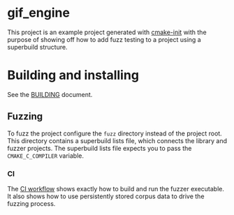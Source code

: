 # gif_engine

This project is an example project generated with [cmake-init][1] with the
purpose of showing off how to add fuzz testing to a project using a superbuild
structure.

# Building and installing

See the [BUILDING](BUILDING.md) document.

## Fuzzing

To fuzz the project configure the `fuzz` directory instead of the project root.
This directory contains a superbuild lists file, which connects the library and
fuzzer projects. The superbuild lists file expects you to pass the
`CMAKE_C_COMPILER` variable.

### CI

The [CI workflow](.github/workflows/ci.yml#L36) shows exactly how to build and
run the fuzzer executable. It also shows how to use persistently stored corpus
data to drive the fuzzing process.

[1]: https://github.com/friendlyanon/cmake-init
